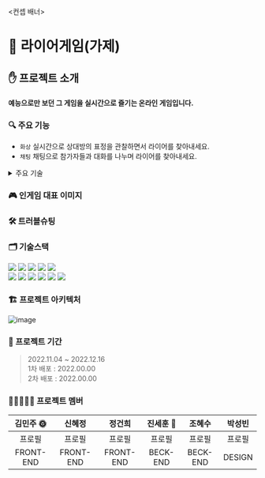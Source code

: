 <컨셉 배너>
# 👿 라이어게임(가제)

## ✋ 프로젝트 소개
#### 예능으로만 보던 그 게임을 실시간으로 즐기는 온라인 게임입니다.

### 🔍 주요 기능
- `화상` 실시간으로 상대방의 표정을 관찰하면서 라이어를 찾아내세요.
- `채팅` 채팅으로 참가자들과 대화를 나누며 라이어를 찾아내세요.

<details>
<summary>주요 기술</summary>

  #### OpenVidu
  - content
  #### SockJS/StompJS
  - content
  #### CI/CD
  - content

</details>

### 🎮 인게임 대표 이미지

### 🛠️ 트러블슈팅

### 🗂️ 기술스택
<img src="https://img.shields.io/badge/HTML-E34F26?style=for-the-badge&logo=HTML5&logoColor=white"/> <img src="https://img.shields.io/badge/Sass-CC6699?style=for-the-badge&logo=Sass&logoColor=white"/> <img src="https://img.shields.io/badge/JavaScript-F7DF1E?style=for-the-badge&logo=JavaScript&logoColor=black"/> <img src="https://img.shields.io/badge/React-61DAFB?style=for-the-badge&logo=React&logoColor=black"/> <img src="https://img.shields.io/badge/Redux Toolkit-764ABC?style=for-the-badge&logo=Redux&logoColor=white"/> <br> <img src="https://img.shields.io/badge/Axios-5A29E4?style=for-the-badge&logo=Axios&logoColor=white"/> <img src="https://img.shields.io/badge/MUI-007FFF?style=for-the-badge&logo=MUI&logoColor=white"/> <img src="https://img.shields.io/badge/WebRTC-333333?style=for-the-badge&logo=WebRTC&logoColor=white"/> <img src="https://img.shields.io/badge/openVidu-06d362?style=for-the-badge&logo=oepnVidu&logoColor=white"/> <img src="https://img.shields.io/badge/sockjs-333333?style=for-the-badge&logo=sockjs&logoColor=white"/> <img src="https://img.shields.io/badge/stomp-333333?style=for-the-badge&logo=stomp&logoColor=white"/>


### 🏗️ 프로젝트 아키텍처
![image](https://user-images.githubusercontent.com/112993031/203712629-d18f4bb6-9f67-48a0-8b91-cae658e3d657.png)

### 📆 프로젝트 기간

> 2022.11.04 ~ 2022.12.16  
> 1차 배포 : 2022.00.00  
> 2차 배포 : 2022.00.00

### 🙋🏻‍♀️🙋🏻 프로젝트 멤버

|김민주 🌞|신혜정|정건희|진세훈 🌝|조혜수|박성빈|
|:---:|:---:|:---:|:---:|:---:|:---:|
|프로필|프로필|프로필|프로필|프로필|프로필|
|FRONT-END|FRONT-END|FRONT-END|BECK-END|BECK-END|DESIGN|
